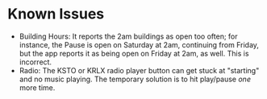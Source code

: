 # Known Issues
- Building Hours: It reports the 2am buildings as open too often; for instance, the Pause is open on Saturday at 2am, continuing from Friday, but the app reports it as being open on Friday at 2am, as well. This is incorrect.
- Radio: The KSTO or KRLX radio player button can get stuck at "starting" and no music playing. The temporary solution is to hit play/pause _one_ more time.

